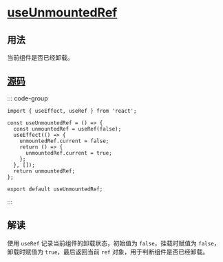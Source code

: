 # [useUnmountedRef](https://ahooks.js.org/zh-CN/hooks/use-unmounted-ref#useunmountedref)

## 用法

当前组件是否已经卸载。

<demo react="./use-unmounted-ref.tsx" />

## [源码](https://github.com/alibaba/hooks/blob/master/packages/hooks/src/useUnmountedRef/index.tsx)

::: code-group

<!-- prettier-ignore -->
```tsx [useUnmountedRef.tsx]
import { useEffect, useRef } from 'react';

const useUnmountedRef = () => {
  const unmountedRef = useRef(false);
  useEffect(() => {
    unmountedRef.current = false;
    return () => {
      unmountedRef.current = true;
    };
  }, []);
  return unmountedRef;
};

export default useUnmountedRef;
```

:::

## 解读

使用 `useRef` 记录当前组件的卸载状态，初始值为 `false`，挂载时赋值为 `false`，卸载时赋值为 `true`，最后返回当前 `ref` 对象，用于判断组件是否已经卸载。
